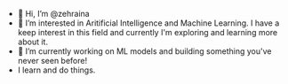 - 👋 Hi, I’m @zehraina
- 👀 I’m interested in Aritificial Intelligence and Machine Learning. I have a keep interest in this field and currently I'm exploring and learning more about it.
- 🌱 I’m currently working on ML models and building something you've never seen before!
- I learn and do things.

<!---
zehraina/zehraina is a ✨ special ✨ repository because its `README.md` (this file) appears on your GitHub profile.
You can click the Preview link to take a look at your changes.
--->

